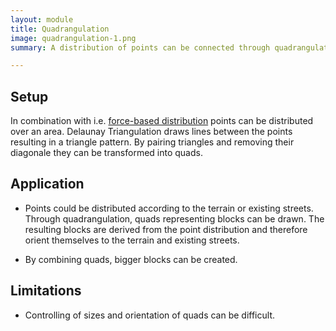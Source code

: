 ```yaml
---
layout: module
title: Quadrangulation
image: quadrangulation-1.png
summary: A distribution of points can be connected through quadrangulation, meaning four points are always connected by lines with no other line between them. This results in a pattern of quads, that could suit i.e. as blocks.

---
```


## Setup

In combination with i.e. [force-based distribution]() points can be distributed over an area. Delaunay Triangulation draws lines between the points resulting in a triangle pattern. By pairing triangles and removing their diagonale they can be transformed into quads.

## Application

* Points could be distributed according to the terrain or existing streets. Through quadrangulation, quads representing blocks can be drawn. The resulting blocks are derived from the point distribution and therefore orient themselves to the terrain and existing streets.

* By combining quads, bigger blocks can be created.

## Limitations

* Controlling of sizes and orientation of quads can be difficult.